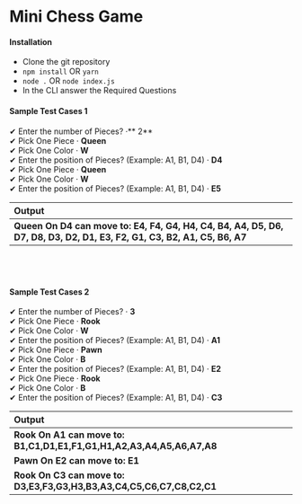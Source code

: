 # Mini Chess Game

#### Installation

-   Clone the git repository
-   `npm install` OR `yarn`
-   `node .` OR `node index.js`
-   In the CLI answer the Required Questions

#### Sample Test Cases 1

✔ Enter the number of Pieces? ·** 2** <br/>
✔ Pick One Piece · **Queen** <br/>
✔ Pick One Color · **W** <br/>
✔ Enter the position of Pieces? (Example: A1, B1, D4) · **D4** <br/>
✔ Pick One Piece · **Queen** <br/>
✔ Pick One Color · **W** <br/>
✔ Enter the position of Pieces? (Example: A1, B1, D4) · **E5** <br/>

| Output                                                                                                                  |
| :---------------------------------------------------------------------------------------------------------------------- |
| **Queen On D4 can move to: E4, F4, G4, H4, C4, B4, A4, D5, D6, D7, D8, D3, D2, D1, E3, F2, G1, C3, B2, A1, C5, B6, A7** |

## <br />

#### Sample Test Cases 2

✔ Enter the number of Pieces? · **3**<br/>
✔ Pick One Piece · **Rook**<br/>
✔ Pick One Color · **W**<br/>
✔ Enter the position of Pieces? (Example: A1, B1, D4) · **A1**<br/>
✔ Pick One Piece · **Pawn**<br/>
✔ Pick One Color · **B**<br/>
✔ Enter the position of Pieces? (Example: A1, B1, D4) · **E2**<br/>
✔ Pick One Piece · **Rook**<br/>
✔ Pick One Color · **B**<br/>
✔ Enter the position of Pieces? (Example: A1, B1, D4) · **C3**<br/>

| Output                                                                |
| :-------------------------------------------------------------------- |
| **Rook On A1 can move to: B1,C1,D1,E1,F1,G1,H1,A2,A3,A4,A5,A6,A7,A8** |
| **Pawn On E2 can move to: E1**                                        |
| **Rook On C3 can move to: D3,E3,F3,G3,H3,B3,A3,C4,C5,C6,C7,C8,C2,C1** |
